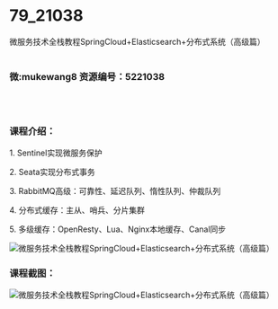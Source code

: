# 79_21038
微服务技术全栈教程SpringCloud+Elasticsearch+分布式系统（高级篇）
<br/></br>
<h3>微:mukewang8 资源编号：5221038</h3>
<br/></br>
<h3>课程介绍：</h3>
<p>1. Sentinel实现<a title="查看与 微服务 相关的文章" target="_blank">微服务</a>保护</p>
<p>2. Seata实现分布式事务</p>
<p>3. RabbitMQ高级：可靠性、延迟队列、惰性队列、仲裁队列</p>
<p>4. 分布式缓存：主从、哨兵、分片集群</p>
<p>5. 多级缓存：OpenResty、Lua、Nginx本地缓存、Canal同步</p>
<p><img src="https://www.ko996.com/wp-content/uploads/img/2021/09/1-20-300x157.png" alt="微服务技术全栈教程SpringCloud+Elasticsearch+分布式系统（高级篇）"></p>
<div class="info-desc">
<h3>课程截图：</h3>
<p><img src="https://www.ko996.com/wp-content/uploads/img/2021/09/2-18.png" alt="微服务技术全栈教程SpringCloud+Elasticsearch+分布式系统（高级篇）"></p>


			
</div>
